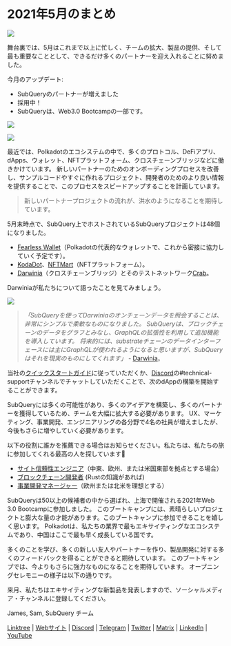 # 2021年5月のまとめ

![](https://miro.medium.com/max/1400/1*5E_eIJBTvHI7W24ib_Syvw.png)

舞台裏では、5月はこれまで以上に忙しく、チームの拡大、製品の提供、そして最も重要なこととして、できるだけ多くのパートナーを迎え入れることに努めました。

今月のアップデート:

-   SubQueryのパートナーが増えました
-   採用中！
-   SubQueryは、Web3.0 Bootcampの一部です。

![](https://miro.medium.com/freeze/max/60/1*bFOaBnLZUfhRxiQa7fjbwA.gif?q=20)

![](https://miro.medium.com/max/640/1*bFOaBnLZUfhRxiQa7fjbwA.gif)

最近では、Polkadotのエコシステムの中で、多くのプロトコル、DeFiアプリ、dApps、ウォレット、NFTプラットフォーム、クロスチェーンブリッジなどに働きかけています。 新しいパートナーのためのオンボーディングプロセスを改善し、サンプルコードやすぐに作れるプロジェクト、開発者のためのより良い情報を提供することで、このプロセスをスピードアップすることを計画しています。

> 新しいパートナープロジェクトの流れが、洪水のようになることを期待しています。

5月末時点で、SubQuery上でホストされているSubQueryプロジェクトは48個になりました。

-   [Fearless Wallet](https://fearlesswallet.io/)（Polkadotの代表的なウォレットで、これから密接に協力していく予定です）。
-   [KodaDot](https://kodadot.xyz/)、[NFTMart](https://www.nftmart.io/)（NFTプラットフォーム）。
-   [Darwinia](https://explorer.subquery.network/subquery/darwinia-network/darwinia)（クロスチェーンブリッジ）とそのテストネットワーク[Crab](https://explorer.subquery.network/subquery/wuminzhe/crab)。

Darwiniaが私たちについて語ったことを見てみましょう。

![](https://miro.medium.com/max/1400/0*Bc8P3mcH6rz-KtT0)

> _「SubQueryを使ってDarwiniaのオンチェーンデータを照会することは、非常にシンプルで柔軟なものになりました。 SubQueryは、ブロックチェーンのデータをグラフとみなし、GraphQLの拡張性を利用して追加機能を導入しています。 将来的には、substrateチェーンのデータインターフェースには主にGraphQLが使われるようになると思いますが、SubQueryはそれを現実のものにしてくれます」_ - [Darwinia](https://subquery.medium.com/darwinias-network-data-is-now-available-for-free-in-subquery-b4f51c73fb15)。

当社の[クイックスタートガイド](https://doc.subquery.network/quickstart.html)に従っていただくか、[Discord](https://discord.com/invite/78zg8aBSMG)の#technical-supportチャンネルでチャットしていただくことで、次のdAppの構築を開始することができます。

SubQueryには多くの可能性があり、多くのアイデアを構築し、多くのパートナーを獲得しているため、チームを大幅に拡大する必要があります。 UX、マーケティング、事業開発、エンジニアリングの各分野で4名の社員が増えましたが、今後もさらに増やしていく必要があります。

以下の役割に誰かを推薦できる場合はお知らせください。私たちは、私たちの旅に参加してくれる最高の人を探しています🚀

-   [サイト信頼性エンジニア](https://dash.recooty.com/openings/details/e44cf9762b402f5d8b5bc36f60304a15)（中東、欧州、または米国東部を拠点とする場合）
-   [ブロックチェーン開発者](https://dash.recooty.com/openings/details/9578a63fbe545bd82cc5bbe749636af1) (Rustの知識があれば)
-   [事業開発マネージャー](https://rcty.co/3coJPrV)（欧州または北米を理想とする）

SubQueryは50以上の候補者の中から選ばれ、上海で開催される2021年Web 3.0 Bootcampに参加しました。 このブートキャンプには、素晴らしいプロジェクトと膨大な量の才能があります。このブートキャンプに参加できることを嬉しく思います。 Polkadotは、私たちの業界で最もエキサイティングなエコシステムであり、中国はここで最も早く成長している国です。

多くのことを学び、多くの新しい友人やパートナーを作り、製品開発に対する多くのフィードバックを得ることができると期待しています。 このブートキャンプでは、今よりもさらに強力なものになることを期待しています。 オープニングセレモニーの様子は以下の通りです。

来月、私たちはエキサイティングな新製品を発表しますので、ソーシャルメディア・チャンネルに登録してください。

James, Sam, SubQuery チーム

[Linktree](https://subquery.network/) | [Webサイト](mailto:hello@subquery.network) | [Discord](https://discord.com/invite/78zg8aBSMG) | [Telegram](https://t.me/subquerynetwork) | [Twitter](https://twitter.com/subquerynetwork) | [Matrix](https://matrix.to/#/#subquery:matrix.org) | [LinkedIn](https://www.linkedin.com/company/subquery) | [YouTube](https://subquery.medium.com/)
